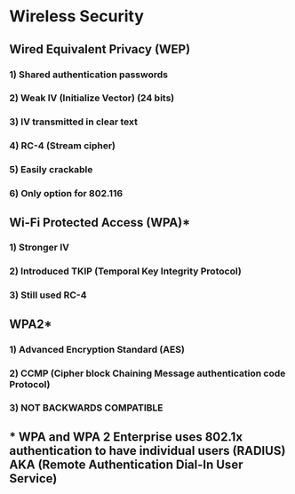 # Wireless Security

## Wired Equivalent Privacy (WEP)

### 1) Shared authentication passwords

### 2) Weak IV (Initialize Vector) (24 bits)

### 3) IV transmitted in clear text

### 4) RC-4 (Stream cipher)

### 5) Easily crackable

### 6) Only option for 802.116

## Wi-Fi Protected Access (WPA)*

### 1) Stronger IV

### 2) Introduced TKIP (Temporal Key Integrity Protocol)

### 3) Still used RC-4

## WPA2*

### 1) Advanced Encryption Standard (AES)

### 2) CCMP (Cipher block Chaining Message authentication code Protocol)

### 3) NOT BACKWARDS COMPATIBLE

## * WPA and WPA 2 Enterprise uses 802.1x authentication to have individual users (RADIUS) AKA (Remote Authentication Dial-In User Service)
